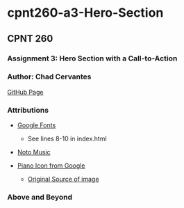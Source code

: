 # cpnt260-a3-Hero-Section
## CPNT 260
### Assignment 3: Hero Section with a Call-to-Action
### Author: Chad Cervantes 
[GitHub Page](https://chad-cervantes.github.io/cpnt260-a3-Hero-Section/)

### Attributions
- [Google Fonts](https://fonts.google.com/)
  - See lines 8-10 in index.html
- [Noto Music](https://fonts.google.com/noto/specimen/Noto+Music?query=music)

- [Piano Icon from Google](https://apcamusic.org/files/2021/08/dry-clean-(46)3.png?w=420&h=NaN)
  - [Original Source of image](https://apcamusic.org/)

### Above and Beyond

